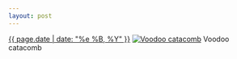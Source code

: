 ```yaml
---
layout: post
---
```


<p>
  <time><a href="/61">{{ page.date | date: "%e %B, %Y" }}</a></time>
  <a href="/61"><img src="{{ site.assets_url }}/61-640.jpg" srcset="{{ site.assets_url }}/61-1280.jpg 1280w, {{ site.assets_url }}/61-960.jpg 960w, {{ site.assets_url }}/61-640.jpg 640w, {{ site.assets_url }}/61-320.jpg 320w" sizes="(min-width: 700px) 50vw, calc(100vw - 2rem)" alt="Voodoo catacomb" /></a>
  <span>Voodoo catacomb</span>
</p>
